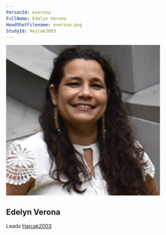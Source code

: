 ```yaml
---
PersonId: everona
FullName: Edelyn Verona
HeadShotFilename: everona.png
StudyId: Hajcak2003
---
```


![headshot of researcher](/assets/images/headshots/everona.png "Edelyn Verona")

## Edelyn Verona

Leads [Hajcak2003](/replications/Hajcak2003)